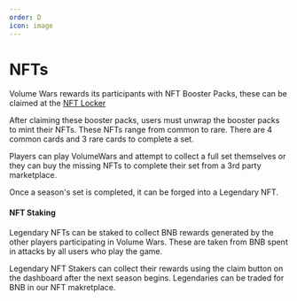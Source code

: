 ```yaml
---
order: D
icon: image
---
```

# NFTs

Volume Wars rewards its participants with NFT Booster Packs, these can be claimed at the [NFT Locker](https://volumewars.app/#/locker)

After claiming these booster packs, users must unwrap the booster packs to mint their NFTs. These NFTs range from common to rare. 
There are 4 common cards and 3 rare cards to complete a set.

Players can play VolumeWars and attempt to collect a full set themselves or they can buy the missing NFTs to complete their set from a 3rd party marketplace.

Once a season's set is completed, it can be forged into a Legendary NFT.

#### NFT Staking
Legendary NFTs can be staked to collect BNB rewards generated by the other players participating in Volume Wars.
These are taken from BNB spent in attacks by all users who play the game.

Legendary NFT Stakers can collect their rewards using the claim button on the dashboard after the next season begins.
Legendaries can be traded for BNB in our NFT makretplace.
